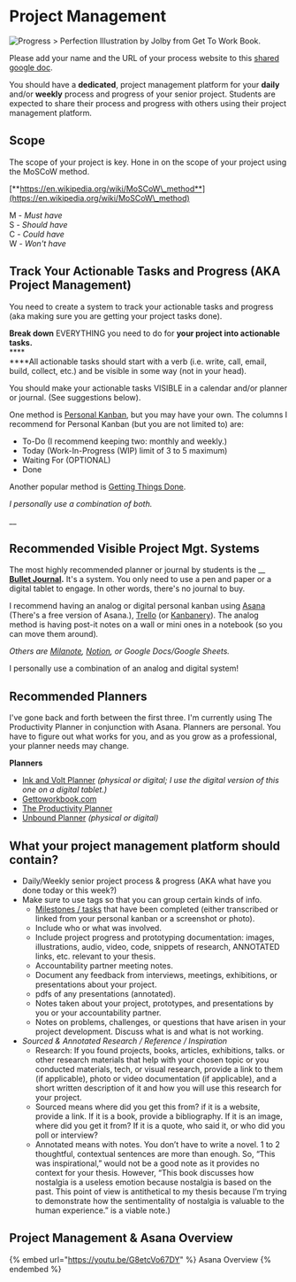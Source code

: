 # Project Management

![Progress > Perfection Illustration by Jolby from Get To Work Book.](<.gitbook/assets/GETTOWORKBOOK\_progress perfection (1).jpg>)

Please add your name and the URL of your process website to this [shared google doc](https://docs.google.com/document/d/1Y3DCwp7kZoMx-zMVO6IMVDuD9AUpfTLV2gx7sPXTd7U/edit).

You should have a **dedicated**, project management platform for your **daily** and/or **weekly** process and progress of your senior project. Students are expected to share their process and progress with others using their project management platform.

## Scope

The scope of your project is key. Hone in on the scope of your project using the MoSCoW method.

[**https://en.wikipedia.org/wiki/MoSCoW\_method**](https://en.wikipedia.org/wiki/MoSCoW\_method)

M - _Must have_ \
S - _Should have_ \
C - _Could have_ \
W - _Won't have_

## Track Your Actionable Tasks and Progress (AKA Project Management)

You need to create a system to track your actionable tasks and progress (aka making sure you are getting your project tasks done).

**Break down** EVERYTHING you need to do for **your project into actionable tasks.** \
****\
****All actionable tasks should start with a verb (i.e. write, call, email, build, collect, etc.) and be visible in some way (not in your head).

You should make your actionable tasks VISIBLE in a calendar and/or planner or journal. (See suggestions below).

One method is [Personal Kanban](http://personalkanban.com/pk/personal-kanban-101/), but you may have your own. The columns I recommend for Personal Kanban (but you are not limited to) are:

* To-Do (I recommend keeping two: monthly and weekly.)
* Today (Work-In-Progress (WIP) limit of 3 to 5 maximum)
* Waiting For (OPTIONAL)
* Done

Another popular method is [Getting Things Done](https://gettingthingsdone.com/what-is-gtd/).&#x20;

_I personally use a combination of both._

__

## Recommended Visible Project Mgt. Systems

The most highly recommended planner or journal by students is the __ [**Bullet Journal**](https://bulletjournal.com)**.** It's a system. You only need to use a pen and paper or a digital tablet to engage. In other words, there's no journal to buy.

I recommend having an analog or digital personal kanban using [Asana](https://asana.com) (There's a free version of Asana.), [Trello](https://trello.com) (or [Kanbanery](https://kanbanery.com)). The analog method is having post-it notes on a wall or mini ones in a notebook (so you can move them around)_._

_Others are_ [_Milanote_](https://milanote.com)_,_ [_Notion_](https://www.notion.so)_, or Google Docs/Google Sheets._

I personally use a combination of an analog and digital system!&#x20;

## Recommended Planners

I've gone back and forth between the first three. I'm currently using The Productivity Planner in conjunction with Asana. Planners are personal. You have to figure out what works for you, and as you grow as a professional, your planner needs may change.&#x20;

**Planners**

* [Ink and Volt Planner](https://inkandvolt.com/product/volt-planner/) _(physical or digital; I use the digital version of this one on a digital tablet.)_
* [Gettoworkbook.com](https://www.gettoworkbook.com/photos)&#x20;
* [The Productivity Planner](https://www.intelligentchange.com/products/the-productivity-planner)
* [Unbound Planner](https://unboundplanner.com/collections/frontpage) _(physical or digital)_

## What your project management platform should contain?

* Daily/Weekly senior project process & progress (AKA what have you done today or this week?)&#x20;
* Make sure to use tags so that you can group certain kinds of info.
  * [Milestones / tasks](resources/personal\_kanban.md) that have been completed (either transcribed or linked from your personal kanban or a screenshot or photo).
  * Include who or what was involved.
  * Include project progress and prototyping documentation: images, illustrations, audio, video, code, snippets of research, ANNOTATED links, etc. relevant to your thesis.&#x20;
  * Accountability partner meeting notes.
  * Document any feedback from interviews, meetings, exhibitions, or presentations about your project.
  * pdfs of any presentations (annotated).
  * Notes taken about your project, prototypes, and presentations by you or your accountability partner.
  * Notes on problems, challenges, or questions that have arisen in your project development. Discuss what is and what is not working.
* _Sourced & Annotated Research / Reference / Inspiration_
  * Research: If you found projects, books, articles, exhibitions, talks. or other research materials that help with your chosen topic or you conducted materials, tech, or visual research, provide a link to them (if applicable), photo or video documentation (if applicable), and a short written description of it and how you will use this research for your project.
  * Sourced means where did you get this from? if it is a website, provide a link. If it is a book, provide a bibliography. If it is an image, where did you get it from? If it is a quote, who said it, or who did you poll or interview?
  * Annotated means with notes. You don’t have to write a novel. 1 to 2 thoughtful, contextual sentences are more than enough. So, “This was inspirational,” would not be a good note as it provides no context for your thesis. However, “This book discusses how nostalgia is a useless emotion because nostalgia is based on the past. This point of view is antithetical to my thesis because I’m trying to demonstrate how the sentimentality of nostalgia is valuable to the human experience.” is a viable note.)

## Project Management & Asana Overview

{% embed url="https://youtu.be/G8etcVo67DY" %}
Asana Overview
{% endembed %}



